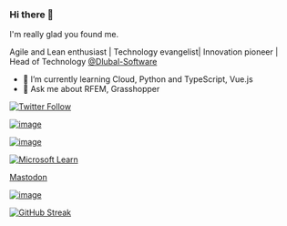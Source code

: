 ### Hi there 👋


<!--
**jarabroz/jarabroz** is a ✨ _special_ ✨ repository because its `README.md` (this file) appears on your GitHub profile.

Here are some ideas to get you started:

- 🔭 I’m currently working on ...
- 🌱 I’m currently learning ...
- 👯 I’m looking to collaborate on ...
- 🤔 I’m looking for help with ...
- 💬 Ask me about ...
- 📫 How to reach me: ...
- 😄 Pronouns: ...
- ⚡ Fun fact: ...
-->

I'm really glad you found me.

Agile and Lean enthusiast | Technology evangelist| Innovation pioneer | Head of Technology [@Dlubal-Software](https://github.com/Dlubal-Software)

- 🌱 I’m currently learning Cloud, Python and TypeScript, Vue.js
- 💬 Ask me about RFEM, Grasshopper

[![Twitter Follow](https://img.shields.io/twitter/follow/jara_broz?style=social)](https://twitter.com/jara_broz)

[![image](https://img.shields.io/badge/Instagram-E4405F?style=for-the-badge&logo=instagram&logoColor=white)](https://www.instagram.com/jara.broz/)

[![image](https://img.shields.io/badge/LinkedIn-0077B5?style=for-the-badge&logo=linkedin&logoColor=white)](https://www.linkedin.com/in/jaroslav-broz/)

[![Microsoft Learn](https://img.shields.io/badge/Microsoft_Learn-258ffa?style=for-the-badge&logo=microsoft&logoColor=white)](https://docs.microsoft.com/en-us/users/jaroslavbroz-0235/achievements)

<a rel="me" href="https://techhub.social/@jarabroz">Mastodon</a>

[![image](https://img.shields.io/badge/linktree-39E09B?style=for-the-badge&logo=linktree&logoColor=white)](https://linktr.ee/jara.broz)

[![GitHub Streak](https://github-readme-streak-stats.herokuapp.com?user=jarabroz&theme=dark&date_format=j%20M%5B%20Y%5D)](https://git.io/streak-stats)
